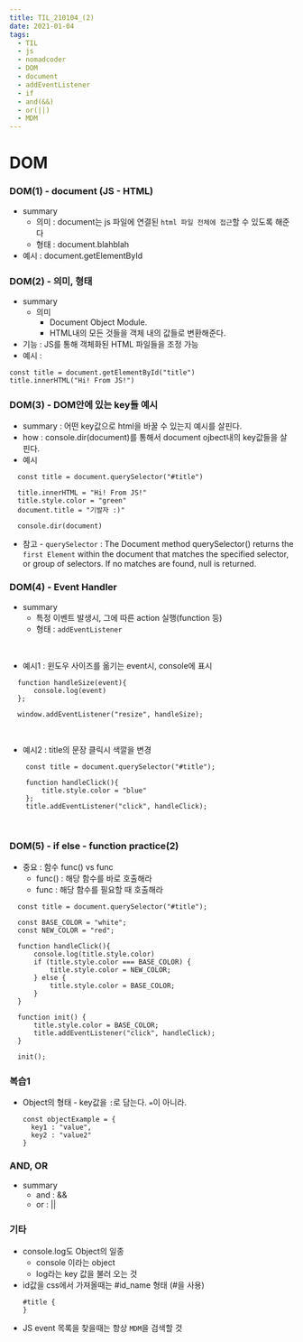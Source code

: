```yaml
---
title: TIL_210104_(2)
date: 2021-01-04
tags:
  - TIL
  - js
  - nomadcoder
  - DOM
  - document
  - addEventListener
  - if
  - and(&&)
  - or(||)
  - MDM
---
```


# DOM

### DOM(1) - document (JS - HTML)
* summary
  * 의미 : document는 js 파일에 연결된 `html 파일 전체에 접근`할 수 있도록 해준다
  * 형태 : document.blahblah
* 예시 : document.getElementById

### DOM(2) - 의미, 형태
* summary
  * 의미
    * Document Object Module.
    * HTML내의 모든 것들을 객체 내의 값들로 변환해준다. 
* 기능 : JS를 통해 객체화된 HTML 파일들을 조정 가능
* 예시 : 
```
const title = document.getElementById("title")
title.innerHTML("Hi! From JS!")
```

### DOM(3) - DOM안에 있는 key들 예시
* summary : 어떤 key값으로 html을 바꿀 수 있는지 예시를 살핀다.
* how : console.dir(document)를 통해서 document ojbect내의 key값들을 살핀다.
* 예시 
```
  const title = document.querySelector("#title")

  title.innerHTML = "Hi! From JS!"
  title.style.color = "green"
  document.title = "기발자 :)"

  console.dir(document)
```
* 참고 - `querySelector` : The Document method querySelector() returns the `first Element` within the document that matches the specified selector, or group of selectors. If no matches are found, null is returned. 

### DOM(4) - Event Handler
* summary 
  * 특정 이벤트 발생시, 그에 따른 action 실행(function 등) 
  * 형태 : `addEventListener`
<br>

* 예시1 : 윈도우 사이즈를 옮기는 event시, console에 표시
```
  function handleSize(event){
      console.log(event)
  };

  window.addEventListener("resize", handleSize);
```
<br>

* 예시2 : title의 문장 클릭시 색깔을 변경
```
    const title = document.querySelector("#title");

    function handleClick(){
        title.style.color = "blue"
    };
    title.addEventListener("click", handleClick);
```
<br>

### DOM(5) - if else - function practice(2)

* 중요 : 함수 func() vs func
  * func() : 해당 함수를 바로 호출해라
  * func : 해당 함수를 필요할 때 호출해라
```
  const title = document.querySelector("#title");

  const BASE_COLOR = "white";
  const NEW_COLOR = "red";

  function handleClick(){
      console.log(title.style.color)
      if (title.style.color === BASE_COLOR) {
          title.style.color = NEW_COLOR;
      } else {
          title.style.color = BASE_COLOR;
      }
  }

  function init() {
      title.style.color = BASE_COLOR;
      title.addEventListener("click", handleClick);
  }

  init();
```

### 복습1
* Object의 형태 - key값을 `:`로 담는다. `=`이 아니라.
  ```
  const objectExample = {
    key1 : "value",
    key2 : "value2"
  }
  ```

### AND, OR
* summary 
  * and : &&
  * or : ||

### 기타
* console.log도 Object의 일종
  * console 이라는 object
  * log라는 key 값을 불러 오는 것
* id값을 css에서 가져올때는 #id_name 형태 (#을 사용)
  ```
  #title {
  }
  ```
* JS event 목록을 찾을때는 항상 `MDM`을 검색할 것